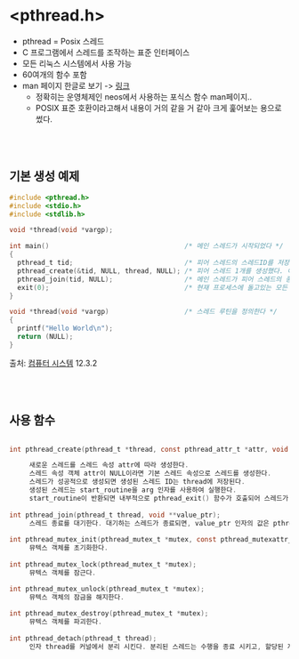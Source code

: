 # <pthread.h>

- pthread = Posix 스레드
- C 프로그램에서 스레드를 조작하는 표준 인터페이스
- 모든 리눅스 시스템에서 사용 가능
- 60여개의 함수 포함
- man 페이지 한글로 보기 -> [링크](http://neosrtos.com/docs/posix_api/pthread.html)
  - 정확히는 운영체제인 neos에서 사용하는 포식스 함수 man페이지..
  - POSIX 표준 호환이라고해서 내용이 거의 같을 거 같아 크게 훑어보는 용으로 썼다.

<br><br>

## 기본 생성 예제

```C
#include <pthread.h>
#include <stdio.h>
#include <stdlib.h>

void *thread(void *vargp);

int main()                                  /* 메인 스레드가 시작되었다 */
{
  pthread_t tid;                            /* 피어 스레드의 스레드ID를 저장하는 데에 쓸 것이다 */
  pthread_create(&tid, NULL, thread, NULL); /* 피어 스레드 1개를 생성했다. 이제 메인 스레드와 피어 스레드는 동시에 돌고있다 */
  pthread_join(tid, NULL);                  /* 메인 스레드가 피어 스레드의 종료를 기다린다 */
  exit(0);                                  /* 현재 프로세스에 돌고있는 모든 스레드를 종료한다. 현재의 경우, 메인 스레드 1개가 전부다. */
}

void *thread(void *vargp)                   /* 스레드 루틴을 정의한다 */
{
  printf("Hello World\n");
  return (NULL);
}
```

출처: [컴퓨터 시스템](http://www.kyobobook.co.kr/product/detailViewKor.laf?ejkGb=KOR&mallGb=KOR&barcode=9791185475219&orderClick=LAG&Kc=) 12.3.2


<br><br>

## 사용 함수 

```C

int pthread_create(pthread_t *thread, const pthread_attr_t *attr, void *(*start_routine)(void *), void *arg);

     새로운 스레드를 스레드 속성 attr에 따라 생성한다.
     스레드 속성 객체 attr이 NULL이라면 기본 스레드 속성으로 스레드를 생성한다.
     스레드가 성공적으로 생성되면 생성된 스레드 ID는 thread에 저장된다.
     생성된 스레드는 start_routine을 arg 인자를 사용하여 실행한다.
     start_routine이 반환되면 내부적으로 pthread_exit() 함수가 호출되어 스레드가 종료된다.
     
int pthread_join(pthread_t thread, void **value_ptr);
     스레드 종료를 대기한다. 대기하는 스레드가 종료되면, value_ptr 인자의 값은 pthread_exit() 함수가 전달한 종료 값을 얻게된다.
     
int pthread_mutex_init(pthread_mutex_t *mutex, const pthread_mutexattr_t *attr);
     뮤텍스 객체를 초기화한다.
     
int pthread_mutex_lock(pthread_mutex_t *mutex);
     뮤텍스 객체를 잠근다.

int pthread_mutex_unlock(pthread_mutex_t *mutex);
     뮤텍스 객체의 잠금을 해지한다.
     
int pthread_mutex_destroy(pthread_mutex_t *mutex);
     뮤텍스 객체를 파괴한다.
     
int pthread_detach(pthread_t thread);
     인자 thread를 커널에서 분리 시킨다. 분리된 스레드는 수행을 종료 시키고, 할당된 자원을 회수한다.

```
